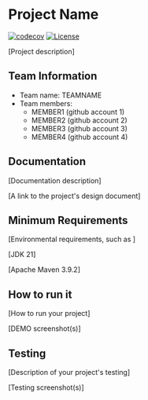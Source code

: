 # Project Name

[![codecov](https://codecov.io/gh/yiming-tang-cs/githubActionsDemo/graph/badge.svg?token=BJOQ2SEZOQ)](https://codecov.io/gh/yiming-tang-cs/githubActionsDemo)  [![License](https://img.shields.io/badge/License-Apache%202.0-blue.svg)](https://opensource.org/licenses/Apache-2.0)

[Project description]


## Team Information
* Team name: TEAMNAME
* Team members:
  * MEMBER1 (github account 1)
  * MEMBER2 (github account 2)
  * MEMBER3 (github account 3)
  * MEMBER4 (github account 4)


## Documentation

[Documentation description]

[A link to the project's design document]


## Minimum Requirements

[Environmental requirements, such as ]

[JDK 21]

[Apache Maven 3.9.2]


## How to run it

[How to run your project]

[DEMO screenshot(s)]

## Testing

[Description of your project's testing]

[Testing screenshot(s)]